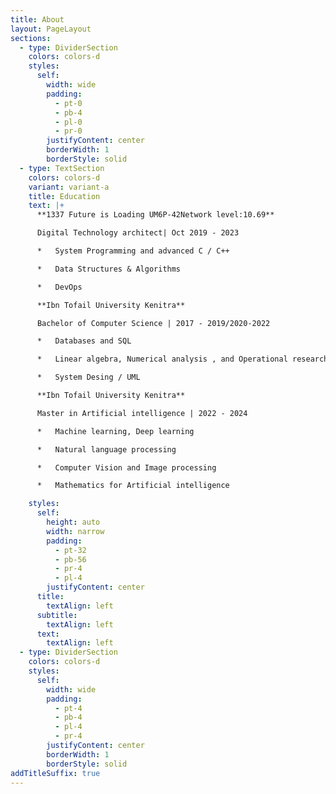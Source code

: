 ```yaml
---
title: About
layout: PageLayout
sections:
  - type: DividerSection
    colors: colors-d
    styles:
      self:
        width: wide
        padding:
          - pt-0
          - pb-4
          - pl-0
          - pr-0
        justifyContent: center
        borderWidth: 1
        borderStyle: solid
  - type: TextSection
    colors: colors-d
    variant: variant-a
    title: Education
    text: |+
      **1337 Future is Loading UM6P-42Network level:10.69**

      Digital Technology architect| Oct 2019 - 2023

      *   System Programming and advanced C / C++

      *   Data Structures & Algorithms

      *   DevOps

      **Ibn Tofail University Kenitra**

      Bachelor of Computer Science | 2017 - 2019/2020-2022

      *   Databases and SQL

      *   Linear algebra, Numerical analysis , and Operational research

      *   System Desing / UML

      **Ibn Tofail University Kenitra**

      Master in Artificial intelligence | 2022 - 2024

      *   Machine learning, Deep learning

      *   Natural language processing

      *   Computer Vision and Image processing

      *   Mathematics for Artificial intelligence

    styles:
      self:
        height: auto
        width: narrow
        padding:
          - pt-32
          - pb-56
          - pr-4
          - pl-4
        justifyContent: center
      title:
        textAlign: left
      subtitle:
        textAlign: left
      text:
        textAlign: left
  - type: DividerSection
    colors: colors-d
    styles:
      self:
        width: wide
        padding:
          - pt-4
          - pb-4
          - pl-4
          - pr-4
        justifyContent: center
        borderWidth: 1
        borderStyle: solid
addTitleSuffix: true
---
```

